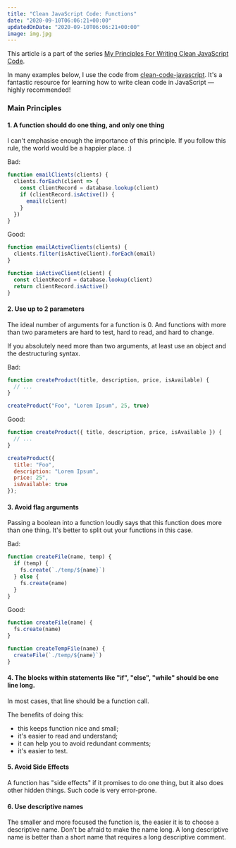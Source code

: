 ```yaml
---
title: "Clean JavaScript Code: Functions"
date: "2020-09-10T06:06:21+00:00"
updatedOnDate: "2020-09-10T06:06:21+00:00"
image: img.jpg
---
```


This article is a part of the series [My Principles For Writing Clean JavaScript Code](https://anastasiya.dev/clean-js-code/).

In many examples below, I use the code from [clean-code-javascript](https://github.com/ryanmcdermott/clean-code-javascript). It's a fantastic resource for learning how to write clean code in JavaScript — highly recommended!

### Main Principles

#### 1. A function should do one thing, and only one thing

I can't emphasise enough the importance of this principle. If you follow this rule, the world would be a happier place. :)

Bad:

```javascript
function emailClients(clients) {
  clients.forEach(client => {
    const clientRecord = database.lookup(client)
    if (clientRecord.isActive()) {
      email(client)
    }
  })
}
```

Good:

```javascript
function emailActiveClients(clients) {
  clients.filter(isActiveClient).forEach(email)
}

function isActiveClient(client) {
  const clientRecord = database.lookup(client)
  return clientRecord.isActive()
}
```

#### 2. Use up to 2 parameters

The ideal number of arguments for a function is 0. And functions with more than two parameters are hard to test, hard to read, and hard to change.

If you absolutely need more than two arguments, at least use an object and the destructuring syntax.

Bad:

```javascript
function createProduct(title, description, price, isAvailable) {
  // ...
}

createProduct("Foo", "Lorem Ipsum", 25, true)
```

Good:

```javascript
function createProduct({ title, description, price, isAvailable }) {
  // ...
}

createProduct({
  title: "Foo",
  description: "Lorem Ipsum",
  price: 25",
  isAvailable: true
});
```

#### 3. Avoid flag arguments

Passing a boolean into a function loudly says that this function does more than one thing. It's better to split out your functions in this case.

Bad:

```javascript
function createFile(name, temp) {
  if (temp) {
    fs.create(`./temp/${name}`)
  } else {
    fs.create(name)
  }
}
```

Good:

```javascript
function createFile(name) {
  fs.create(name)
}

function createTempFile(name) {
  createFile(`./temp/${name}`)
}
```

#### 4. The blocks within statements like "if", "else", "while" should be one line long.

In most cases, that line should be a function call.

The benefits of doing this:

- this keeps function nice and small;
- it's easier to read and understand;
- it can help you to avoid redundant comments;
- it's easier to test.

#### 5. Avoid Side Effects

A function has "side effects" if it promises to do one thing, but it also does other hidden things. Such code is very error-prone.

#### 6. Use descriptive names

The smaller and more focused the function is, the easier it is to choose a descriptive name. Don't be afraid to make the name long. A long descriptive name is better than a short name that requires a long descriptive comment.
